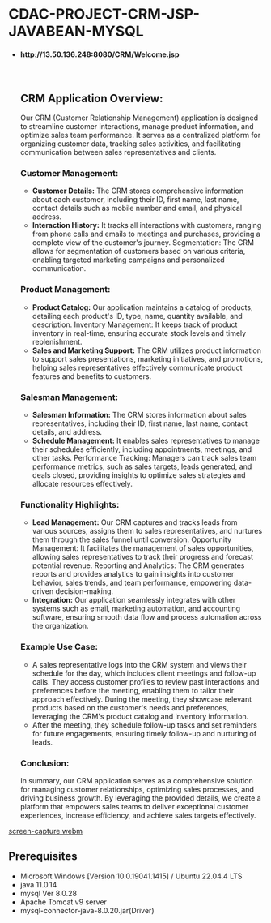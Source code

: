 # CDAC-PROJECT-CRM-JSP-JAVABEAN-MYSQL

- <h4> http://13.50.136.248:8080/CRM/Welcome.jsp<h4><br>

    
  ## CRM Application Overview:
    <p>

    
    Our CRM (Customer Relationship Management) application is designed to streamline customer interactions, manage product information, and optimize sales team performance. It serves as a centralized platform for organizing customer data, tracking sales activities, and facilitating communication between sales representatives and clients.
    
    ### Customer Management:
    
    - **Customer Details:**
      The CRM stores comprehensive information about each customer, including their ID, first name, last name, contact details such as mobile number and email, and physical address.
    - **Interaction History:**
      It tracks all interactions with customers, ranging from phone calls and emails to meetings and purchases, providing a complete view of the customer's journey.
    Segmentation: The CRM allows for segmentation of customers based on various criteria, enabling targeted marketing campaigns and personalized communication.
    
    ### Product Management:
    
    - **Product Catalog:**
    Our application maintains a catalog of products, detailing each product's ID, type, name, quantity available, and description.
    Inventory Management: It keeps track of product inventory in real-time, ensuring accurate stock levels and timely replenishment.
    - **Sales and Marketing Support:**
      The CRM utilizes product information to support sales presentations, marketing initiatives, and promotions, helping sales representatives effectively communicate product features and benefits to customers.
    
    ### Salesman Management:
    - **Salesman Information:**
       The CRM stores information about sales representatives, including their ID, first name, last name, contact details, and address.
    - **Schedule Management:** It enables sales representatives to manage their schedules efficiently, including appointments, meetings, and other tasks.
    Performance Tracking: Managers can track sales team performance metrics, such as sales targets, leads generated, and deals closed, providing insights to optimize sales strategies and allocate resources effectively.
    
    ### Functionality Highlights:
    
    - **Lead Management:** Our CRM captures and tracks leads from various sources, assigns them to sales representatives, and nurtures them through the sales funnel until conversion.
    Opportunity Management: It facilitates the management of sales opportunities, allowing sales representatives to track their progress and forecast potential revenue.
    Reporting and Analytics: The CRM generates reports and provides analytics to gain insights into customer behavior, sales trends, and team performance, empowering data-driven decision-making.
    - **Integration:** Our application seamlessly integrates with other systems such as email, marketing automation, and accounting software, ensuring smooth data flow and process automation across the organization.
    
    ### Example Use Case:
    
    -  A sales representative logs into the CRM system and views their schedule for the day, which includes client meetings and follow-up calls.
      They access customer profiles to review past interactions and preferences before the meeting, enabling them to tailor their approach effectively.
      During the meeting, they showcase relevant products based on the customer's needs and preferences, leveraging the CRM's product catalog and inventory information.
    - After the meeting, they schedule follow-up tasks and set reminders for future engagements, ensuring timely follow-up and nurturing of leads.
    
    ### Conclusion:
    
    In summary, our CRM application serves as a comprehensive solution for managing customer relationships, optimizing sales processes, and driving business growth. By leveraging the provided details, we create a platform that empowers sales teams to deliver exceptional customer experiences, increase efficiency, and achieve sales targets effectively.</p>



[screen-capture.webm](https://github.com/SumitKaushik1/CDAC-PROJECT-CRM-JSP-JAVABEAN-MYSQL/assets/110432346/43750252-264c-4305-8d74-949c59417610)


## Prerequisites
- Microsoft Windows [Version 10.0.19041.1415] / Ubuntu 22.04.4 LTS
- java 11.0.14
- mysql  Ver 8.0.28
- Apache Tomcat v9 server
- mysql-connector-java-8.0.20.jar(Driver)

